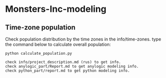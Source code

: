 # Monsters-Inc-modeling

## Time-zone population

Check population distribution by the time zones in the info/time-zones.
type the command below to calculate overall population:

`python calculate_population.py`

    check info/project_description.md (rus) to get info.
    check anylogic_part/Report.md to get anylogic modeling info.
    check python_part/report.md to get python modeling info.
